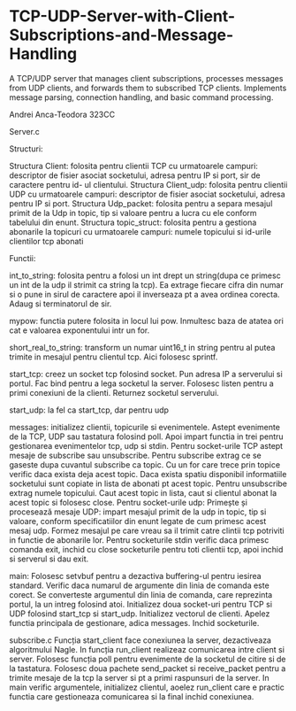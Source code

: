 # TCP-UDP-Server-with-Client-Subscriptions-and-Message-Handling
A TCP/UDP server that manages client subscriptions, processes messages from UDP clients, and forwards them to subscribed TCP clients. Implements message parsing, connection handling, and basic command processing.


Andrei Anca-Teodora 323CC

Server.c 

Structuri:

Structura Client: folosita pentru clientii TCP cu urmatoarele campuri: descriptor de fisier asociat socketului, adresa pentru IP si port, sir de caractere pentru id- ul clientului.
Structura Client_udp: folosita pentru clientii UDP cu urmatoarele campuri: descriptor de fisier asociat socketului, adresa pentru IP si port.
Structura Udp_packet: folosita pentru a separa mesajul primit de la Udp in topic, tip si valoare pentru a lucra cu ele conform tabelului din enunt.
Structura topic_struct: folosita pentru a gestiona abonarile la topicuri cu urmatoarele campuri: numele topicului si id-urile clientilor tcp abonati

Functii:

int_to_string: folosita pentru a folosi un int drept un string(dupa ce primesc un int de la udp il strimit ca string la tcp). 
Ea extrage fiecare cifra din numar si o pune in sirul de caractere apoi il inverseaza pt a avea ordinea corecta. Adaug si terminatorul de sir.

mypow: functia putere folosita in locul lui pow. 
Inmultesc baza de atatea ori cat e valoarea exponentului intr un for.

short_real_to_string: transform un numar uint16_t in string pentru al putea trimite in mesajul pentru clientul tcp. 
Aici folosesc sprintf.

start_tcp: creez un socket tcp folosind socket. 
Pun adresa IP a serverului si portul.
Fac bind pentru a lega socketul la server.
Folosesc listen pentru a primi conexiuni de la clienti.
Returnez socketul serverului.

start_udp: la fel ca start_tcp, dar pentru udp

messages: initializez clientii, topicurile si evenimentele.
Astept evenimente de la TCP, UDP sau tastatura folosind poll.
Apoi impart functia in trei pentru gestionarea evenimentelor tcp, udp si stdin.
Pentru socket-urile TCP astept mesaje de subscribe sau unsubscribe. 
Pentru subscribe extrag ce se gaseste dupa cuvantul subscribe ca topic. 
Cu un for care trece prin topice verific daca exista deja acest topic. 
Daca exista spatiu disponibil informatiile socketului sunt copiate in lista de abonati pt acest topic.
Pentru unsubscribe extrag numele topicului.
Caut acest topic in lista, caut si clientul abonat la acest topic si folosesc close.
Pentru socket-urile udp:
Primește și procesează mesaje UDP: impart mesajul primit de la udp in topic, tip si valoare,
conform specificatiilor din enunt legate de cum primesc acest mesaj udp.
Formez mesajul pe care vreau sa il trimit catre clintii tcp potriviti in functie de abonarile lor.
Pentru socketurile stdin verific daca primesc comanda exit, inchid cu close socketurile pentru toti clientii tcp,
apoi inchid si serverul si dau exit.

main: Folosesc setvbuf pentru a dezactiva buffering-ul pentru iesirea standard.
Verific daca numarul de argumente din linia de comanda este corect. 
Se converteste argumentul din linia de comanda, care reprezinta portul, la un intreg folosind atoi.
Initializez doua socket-uri pentru TCP si UDP folosind start_tcp si start_udp.
Initializez vectorul de clienti.
Apelez functia principala de gestionare, adica messages.
Inchid socketurile.

subscribe.c
Funcția start_client face conexiunea la server, dezactiveaza algoritmului Nagle.
In funcția run_client realizeaz comunicarea intre client si server. Folosesc funcția poll pentru evenimente de la socketul de citire si de la tastatura. 
Folosesc doua pachete send_packet si receive_packet pentru a trimite mesaje de la tcp la server si pt a primi raspunsuri de la server.
In main verific argumentele, initializez clientul, aoelez run_client care e practic functia care gestioneaza comunicarea si la final inchid conexiunea.





